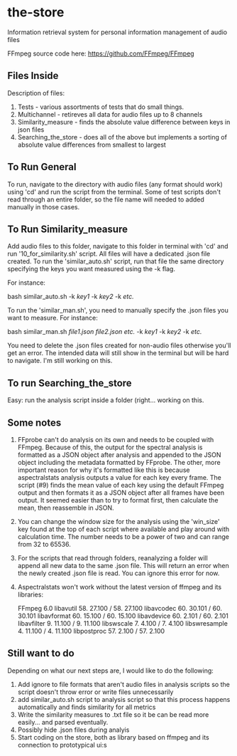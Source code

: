 # the-store
Information retrieval system for personal information management of audio files

FFmpeg source code here: https://github.com/FFmpeg/FFmpeg

## Files Inside
Description of files:
1. Tests - various assortments of tests that do small things.
2. Multichannel - retireves all data for audio files up to 8 channels
3. Similarity_measure - finds the absolute value difference between keys in json files
4. Searching_the_store - does all of the above but implements a sorting of absolute value differences from smallest to largest

## To Run General
To run, navigate to the directory with audio files (any format should work) using 'cd' and run the script from the terminal. Some of test scripts don't read through an entire folder, so the file name will needed to added manually in those cases.

## To Run Similarity_measure
Add audio files to this folder, navigate to this folder in terminal with 'cd' and run '10_for_similarity.sh' script. All files will have a dedicated .json file created. To run the 'similar_auto.sh' script, run that file the same directory specifying the keys you want measured using the -k flag.

For instance:

bash similar_auto.sh -k *key1* -k *key2* -k *etc.*

To run the 'similar_man.sh', you need to manually specify the .json files you want to measure. For instance:

bash similar_man.sh *file1.json file2.json etc.* -k *key1* -k *key2* -k *etc.*

You need to delete the .json files created for non-audio files otherwise you'll get an error. The intended data will still show in the terminal but will be hard to navigate. I'm still working on this.

## To run Searching_the_store
Easy: run the analysis script inside a folder (right... working on this.

## Some notes
1. FFprobe can't do analysis on its own and needs to be coupled with FFmpeg. Because of this, the output for the spectral analysis is formatted as a JSON object after analysis and appended to the JSON object including the metadata formatted by FFprobe. The other, more important reason for why it's formatted like this is because aspectralstats analysis outputs a value for each key every frame. The script (#9) finds the mean value of each key using the default FFmpeg output and then formats it as a JSON object after all frames have been output. It seemed easier than to try to format first, then calculate the mean, then reassemble in JSON.
2. You can change the window size for the analysis using the 'win_size' key found at the top of each script where available and play around with calculation time. The number needs to be a power of two and can range from 32 to 65536.
3. For the scripts that read through folders, reanalyzing a folder will append all new data to the same .json file. This will return an error when the newly created .json file is read. You can ignore this error for now.
4. Aspectralstats won't work without the latest version of ffmpeg and its libraries:

    FFmpeg 6.0
    libavutil      58. 27.100 / 58. 27.100
    libavcodec     60. 30.101 / 60. 30.101
    libavformat    60. 15.100 / 60. 15.100
    libavdevice    60.  2.101 / 60.  2.101
    libavfilter     9. 11.100 /  9. 11.100
    libswscale      7.  4.100 /  7.  4.100
    libswresample   4. 11.100 /  4. 11.100
    libpostproc    57.  2.100 / 57.  2.100

## Still want to do
Depending on what our next steps are, I would like to do the following:
1. Add ignore to file formats that aren't audio files in analysis scripts so the script doesn't throw error or write files unnecessarily
2. add similar_auto.sh script to analysis script so that this process happens automatically and finds similarity for all metrics
3. Write the similarity measures to .txt file so it be can be read more easily... and parsed eventually.
4. Possibly hide .json files during analyis
5. Start coding on the store, both as library based on ffmpeg and its connection to prototypical ui:s
